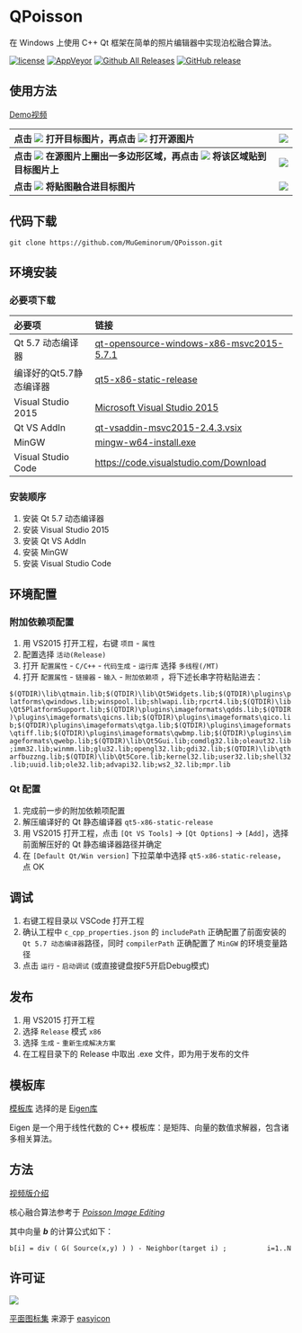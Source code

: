 # QPoisson

在 Windows 上使用 C++ Qt 框架在简单的照片编辑器中实现泊松融合算法。

[![license](https://img.shields.io/github/license/MuGeminorum/QPoisson.svg)](https://github.com/MuGeminorum/QPoisson/blob/master/LICENSE)
[![AppVeyor](https://img.shields.io/appveyor/ci/MuGeminorum/QPoisson.svg)](https://ci.appveyor.com/project/MuGeminorum/QPoisson)
[![Github All Releases](https://img.shields.io/github/downloads/MuGeminorum/QPoisson/total.svg)](https://github.com/MuGeminorum/QPoisson/releases)
[![GitHub release](https://img.shields.io/github/release/MuGeminorum/QPoisson.svg)](https://github.com/MuGeminorum/QPoisson/releases/latest)

## 使用方法

<a href="https://www.bilibili.com/video/BV1zd4y1J7FG?p=1" target="_blank">Demo视频</a>

| 点击 <img src='https://picrepo.netlify.app/QPoisson/file_32px_572850_easyicon.net.ico' /> 打开目标图片，再点击 <img src='https://picrepo.netlify.app/QPoisson/windows_32px_573226_easyicon.net.ico' /> 打开源图片                                            | <img src="https://picrepo.netlify.app/QPoisson/qps.PNG"/> |
| :----------------------------------------------------------------------------------------------------------------------------------------------------------------------------------------------------------------------------------------------------------- | :-------------------------------------------------------: |
| <b>点击 <img src='https://picrepo.netlify.app/QPoisson/polygon_32px_1169471_easyicon.net.ico' /> 在源图片上圈出一多边形区域，再点击 <img src='https://picrepo.netlify.app/QPoisson/file_transfer_32px_572861_easyicon.net.ico' /> 将该区域贴到目标图片上</b> | <img src="https://picrepo.netlify.app/QPoisson/qpt.PNG"/> |
| <b>点击 <img src='https://picrepo.netlify.app/QPoisson/match_width_and_height_32px_572964_easyicon.net.ico' /> 将贴图融合进目标图片</b>                                                                                                                      | <img src="https://picrepo.netlify.app/QPoisson/qpo.PNG"/> |

## 代码下载
```
git clone https://github.com/MuGeminorum/QPoisson.git
```

## 环境安装

### 必要项下载

| 必要项                  | 链接                                                                                                                                     |
| :---------------------- | :--------------------------------------------------------------------------------------------------------------------------------------- |
| Qt 5.7 动态编译器       | [qt-opensource-windows-x86-msvc2015-5.7.1](https://download.qt.io/new_archive/qt/5.7/5.7.1/qt-opensource-windows-x86-msvc2015-5.7.1.exe) |
| 编译好的Qt5.7静态编译器 | [qt5-x86-static-release](https://pan.baidu.com/s/1hhDt9MIG0PfcXXFaZrHyRw?pwd=iUgO)                                                       |
| Visual Studio 2015      | [Microsoft Visual Studio 2015](https://pan.baidu.com/s/15CQKY6LhU_xATe8Ra9r4jw?pwd=0pwH)                                                 |
| Qt VS AddIn             | [qt-vsaddin-msvc2015-2.4.3.vsix](https://download.qt.io/archive/vsaddin/2.4.3/qt-vsaddin-msvc2015-2.4.3.vsix)                            |
| MinGW                   | [mingw-w64-install.exe](https://pan.baidu.com/s/1d0tPdiGStfAoYIk4FAfiig?pwd=BWll)                                                        |
| Visual Studio Code      | <https://code.visualstudio.com/Download>                                                                                                 |

### 安装顺序

1. 安装 Qt 5.7 动态编译器
2. 安装 Visual Studio 2015
3. 安装 Qt VS AddIn
4. 安装 MinGW
5. 安装 Visual Studio Code

## 环境配置

### 附加依赖项配置

1. 用 VS2015 打开工程，右键 `项目` - `属性`
2. 配置选择 `活动(Release)`
3. 打开 `配置属性` - `C/C++` - `代码生成` - `运行库` 选择 `多线程(/MT)`
4. 打开 `配置属性` - `链接器` - `输入` - `附加依赖项` ，将下述长串字符粘贴进去：

`$(QTDIR)\lib\qtmain.lib;$(QTDIR)\lib\Qt5Widgets.lib;$(QTDIR)\plugins\platforms\qwindows.lib;winspool.lib;shlwapi.lib;rpcrt4.lib;$(QTDIR)\lib\Qt5PlatformSupport.lib;$(QTDIR)\plugins\imageformats\qdds.lib;$(QTDIR)\plugins\imageformats\qicns.lib;$(QTDIR)\plugins\imageformats\qico.lib;$(QTDIR)\plugins\imageformats\qtga.lib;$(QTDIR)\plugins\imageformats\qtiff.lib;$(QTDIR)\plugins\imageformats\qwbmp.lib;$(QTDIR)\plugins\imageformats\qwebp.lib;$(QTDIR)\lib\Qt5Gui.lib;comdlg32.lib;oleaut32.lib;imm32.lib;winmm.lib;glu32.lib;opengl32.lib;gdi32.lib;$(QTDIR)\lib\qtharfbuzzng.lib;$(QTDIR)\lib\Qt5Core.lib;kernel32.lib;user32.lib;shell32.lib;uuid.lib;ole32.lib;advapi32.lib;ws2_32.lib;mpr.lib`

### Qt 配置

1. 完成前一步的附加依赖项配置
2. 解压编译好的 Qt 静态编译器 `qt5-x86-static-release`
3. 用 VS2015 打开工程，点击 `[Qt VS Tools]` -> `[Qt Options]` -> `[Add]`，选择前面解压好的 Qt 静态编译器路径并确定
4. 在 `[Default Qt/Win version]` 下拉菜单中选择 `qt5-x86-static-release`，点 OK

## 调试

1. 右键工程目录以 VSCode 打开工程
2. 确认工程中 `c_cpp_properties.json` 的 `includePath` 正确配置了前面安装的 `Qt 5.7 动态编译器`路径，同时 `compilerPath` 正确配置了 `MinGW` 的环境变量路径
3. 点击 `运行` - `启动调试` (或直接键盘按F5开启Debug模式)

## 发布

1. 用 VS2015 打开工程
2. 选择 `Release` 模式 `x86`
3. 选择 `生成` - `重新生成解决方案`
4. 在工程目录下的 Release 中取出 .exe 文件，即为用于发布的文件

## 模板库

[模板库](https://github.com/MuGeminorum/QPoisson/tree/master/QPoisson/Eigen) 选择的是 [Eigen库](http://eigen.tuxfamily.org)

Eigen 是一个用于线性代数的 C++ 模板库：是矩阵、向量的数值求解器，包含诸多相关算法。

## 方法

<a href="https://www.bilibili.com/video/BV1zd4y1J7FG?p=2" target="_blank">视频版介绍</a>

核心融合算法参考于 [_Poisson Image Editing_](http://www.cs.jhu.edu/~misha/Fall07/Papers/Perez03.pdf)

其中向量 <b><i>b</i></b> 的计算公式如下：
```
b[i] = div ( G( Source(x,y) ) ) - Neighbor(target i) ;          i=1..N
```

## 许可证

<a href="https://opensource.org/licenses/MIT" target="_blank">
    <img src="https://www.gnu.org/software/mit-scheme/lambda.png" />
</a>

[平面图标集](https://github.com/MuGeminorum/QPoisson/tree/master/QPoisson/Resources) 来源于 [easyicon](https://www.easyicon.cc/)
